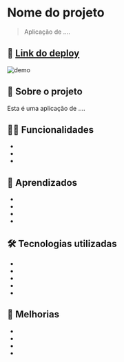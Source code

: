 # Nome do projeto

> Aplicação de ....

## 📲 [Link do deploy]()

![demo]()

## 📑 Sobre o projeto


Esta é uma aplicação de ....

## ✍🏻 Funcionalidades

- 
- 
- 

## 🧠 Aprendizados

- 
- 
- 
- 

## 🛠 Tecnologias utilizadas

- 
-
-
-
-

## 📆 Melhorias

-
-
-
-
